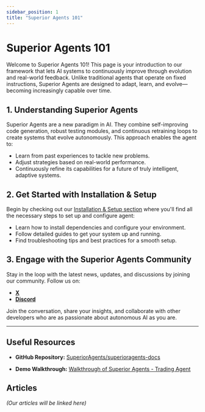 ```yaml
---
sidebar_position: 1
title: "Superior Agents 101"
---
```


# Superior Agents 101

Welcome to Superior Agents 101! This page is your introduction to our framework that lets AI systems to continuously improve through evolution and real-world feedback. Unlike traditional agents that operate on fixed instructions, Superior Agents are designed to adapt, learn, and evolve—becoming increasingly capable over time.

## 1. Understanding Superior Agents

Superior Agents are a new paradigm in AI. They combine self-improving code generation, robust testing modules, and continuous retraining loops to create systems that evolve autonomously. This approach enables the agent to:

- Learn from past experiences to tackle new problems.
- Adjust strategies based on real-world performance.
- Continuously refine its capabilities for a future of truly intelligent, adaptive systems.

## 2. Get Started with Installation & Setup

Begin by checking out our [Installation & Setup section](/docs/category/installation) where you'll find all the necessary steps to set up and configure agent:

- Learn how to install dependencies and configure your environment.
- Follow detailed guides to get your system up and running.
- Find troubleshooting tips and best practices for a smooth setup.

## 3. Engage with the Superior Agents Community

Stay in the loop with the latest news, updates, and discussions by joining our community. Follow us on:

- **[X](https://x.com/Superior_Agents)**
- **[Discord](https://discord.gg/865JrDPU2J)**

Join the conversation, share your insights, and collaborate with other developers who are as passionate about autonomous AI as you are.

---

## Useful Resources

- **GitHub Repository:** [SuperiorAgents/superioragents-docs](https://github.com/SuperiorAgents/superioragents-docs)

- **Demo Walkthrough:** [Walkthrough of Superior Agents - Trading Agent ](https://www.youtube.com/watch?v=q6kTvTWc4p4s)

## Articles

*(Our articles will be linked here)*
